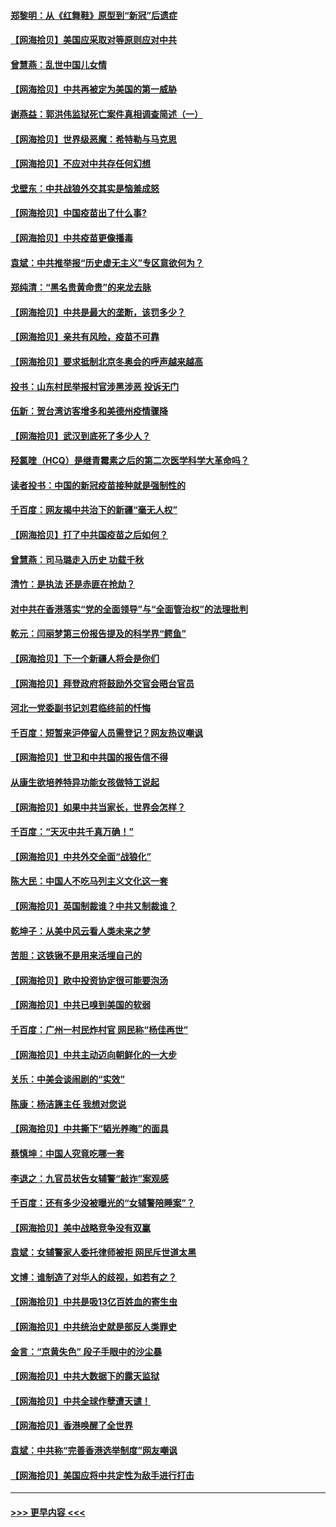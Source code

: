 #### [郑黎明：从《红舞鞋》原型到“新冠”后遗症](../pages/nsc993/n12890469.md?t=04200152) 
#### [【网海拾贝】美国应采取对等原则应对中共](../pages/nsc993/n12889176.md?t=04200152) 
#### [曾慧燕：乱世中国儿女情](../pages/nsc993/n12887931.md?t=04200152) 
#### [【网海拾贝】中共再被定为美国的第一威胁](../pages/nsc993/n12887580.md?t=04200152) 
#### [谢燕益：郭洪伟监狱死亡案件真相调查简述（一）](../pages/nsc993/n12885648.md?t=04200152) 
#### [【网海拾贝】世界级恶魔：希特勒与马克思](../pages/nsc993/n12884062.md?t=04200152) 
#### [【网海拾贝】不应对中共存任何幻想](../pages/nsc993/n12881460.md?t=04200152) 
#### [戈壁东：中共战狼外交其实是恼羞成怒](../pages/nsc993/n12880392.md?t=04200152) 
#### [【网海拾贝】中国疫苗出了什么事?](../pages/nsc993/n12879124.md?t=04200152) 
#### [【网海拾贝】中共疫苗更像播毒](../pages/nsc993/n12876631.md?t=04200152) 
#### [袁斌：中共推举报“历史虚无主义”专区意欲何为？](../pages/nsc993/n12876530.md?t=04200152) 
#### [郑纯清：“黑名贵黄命贵”的来龙去脉](../pages/nsc993/n12875589.md?t=04200152) 
#### [【网海拾贝】中共是最大的垄断，该罚多少？](../pages/nsc993/n12874006.md?t=04200152) 
#### [【网海拾贝】亲共有风险，疫苗不可靠](../pages/nsc993/n12872224.md?t=04200152) 
#### [【网海拾贝】要求抵制北京冬奥会的呼声越来越高](../pages/nsc993/n12868962.md?t=04200152) 
#### [投书：山东村民举报村官涉黑涉恶 投诉无门](../pages/nsc993/n12869726.md?t=04200152) 
#### [伍新：贺台湾访客增多和美德州疫情骤降](../pages/nsc993/n12865651.md?t=04200152) 
#### [【网海拾贝】武汉到底死了多少人？](../pages/nsc993/n12863707.md?t=04200152) 
#### [羟氯喹（HCQ）是继青霉素之后的第二次医学科学大革命吗？](../pages/nsc993/n12638564.md?t=04200152) 
#### [读者投书：中国的新冠疫苗接种就是强制性的](../pages/nsc993/n12859932.md?t=04200152) 
#### [千百度：网友揭中共治下的新疆“毫无人权”](../pages/nsc993/n12858385.md?t=04200152) 
#### [【网海拾贝】打了中共国疫苗之后如何？](../pages/nsc993/n12857866.md?t=04200152) 
#### [曾慧燕：司马璐走入历史 功载千秋](../pages/nsc993/n12856996.md?t=04200152) 
#### [清竹：是执法 还是赤匪在抢劫？](../pages/nsc993/n12856952.md?t=04200152) 
#### [对中共在香港落实“党的全面领导”与“全面管治权”的法理批判](../pages/nsc993/n12856929.md?t=04200152) 
#### [乾元：闫丽梦第三份报告提及的科学界“鳄鱼”](../pages/nsc993/n12855985.md?t=04200152) 
#### [【网海拾贝】下一个新疆人将会是你们](../pages/nsc993/n12855864.md?t=04200152) 
#### [【网海拾贝】拜登政府将鼓励外交官会晤台官员](../pages/nsc993/n12853615.md?t=04200152) 
#### [河北一党委副书记刘君临终前的忏悔](../pages/nsc993/n12849420.md?t=04200152) 
#### [千百度：短暂来沪停留人员需登记？网友热议嘲讽](../pages/nsc993/n12853497.md?t=04200152) 
#### [【网海拾贝】世卫和中共国的报告信不得](../pages/nsc993/n12850902.md?t=04200152) 
#### [从康生欲培养特异功能女孩做特工说起](../pages/nsc993/n12849289.md?t=04200152) 
#### [【网海拾贝】如果中共当家长，世界会怎样？](../pages/nsc993/n12848436.md?t=04200152) 
#### [千百度：“天灭中共千真万确！”](../pages/nsc993/n12845659.md?t=04200152) 
#### [【网海拾贝】中共外交全面“战狼化”](../pages/nsc993/n12845607.md?t=04200152) 
#### [陈大民：中国人不吃马列主义文化这一套](../pages/nsc993/n12842496.md?t=04200152) 
#### [【网海拾贝】英国制裁谁？中共又制裁谁？](../pages/nsc993/n12840909.md?t=04200152) 
#### [乾坤子：从美中风云看人类未来之梦](../pages/nsc993/n12840590.md?t=04200152) 
#### [苦胆：这铁锹不是用来活埋自己的](../pages/nsc993/n12839512.md?t=04200152) 
#### [【网海拾贝】欧中投资协定很可能要泡汤](../pages/nsc993/n12835122.md?t=04200152) 
#### [【网海拾贝】中共已嗅到美国的软弱](../pages/nsc993/n12832411.md?t=04200152) 
#### [千百度：广州一村民炸村官 网民称“杨佳再世”](../pages/nsc993/n12832380.md?t=04200152) 
#### [【网海拾贝】中共主动迈向朝鲜化的一大步](../pages/nsc993/n12829887.md?t=04200152) 
#### [关乐：中美会谈闹剧的“实效”](../pages/nsc993/n12826698.md?t=04200152) 
#### [陈康：杨洁篪主任  我想对您说](../pages/nsc993/n12826609.md?t=04200152) 
#### [【网海拾贝】中共撕下“韬光养晦”的面具](../pages/nsc993/n12826459.md?t=04200152) 
#### [蔡慎坤：中国人究竟吃哪一套](../pages/nsc993/n12826010.md?t=04200152) 
#### [李退之：九官员状告女辅警“敲诈”案观感](../pages/nsc993/n12823984.md?t=04200152) 
#### [千百度：还有多少没被曝光的“女辅警陪睡案”？](../pages/nsc993/n12822136.md?t=04200152) 
#### [【网海拾贝】美中战略竞争没有双赢](../pages/nsc993/n12822105.md?t=04200152) 
#### [袁斌：女辅警家人委托律师被拒 网民斥世道太黑](../pages/nsc993/n12822004.md?t=04200152) 
#### [文博：谁制造了对华人的歧视，如若有之？](../pages/nsc993/n12821635.md?t=04200152) 
#### [【网海拾贝】中共是吸13亿百姓血的寄生虫](../pages/nsc993/n12819191.md?t=04200152) 
#### [【网海拾贝】中共统治史就是部反人类罪史](../pages/nsc993/n12816738.md?t=04200152) 
#### [金言：“京黄失色” 段子手眼中的沙尘暴](../pages/nsc993/n12815700.md?t=04200152) 
#### [【网海拾贝】中共大数据下的露天监狱](../pages/nsc993/n12811075.md?t=04200152) 
#### [【网海拾贝】中共全球作孽遭天谴！](../pages/nsc993/n12810258.md?t=04200152) 
#### [【网海拾贝】香港唤醒了全世界](../pages/nsc993/n12809100.md?t=04200152) 
#### [袁斌：中共称“完善香港选举制度”网友嘲讽](../pages/nsc993/n12808994.md?t=04200152) 
#### [【网海拾贝】美国应将中共定性为敌手进行打击](../pages/nsc993/n12806870.md?t=04200152) 

----
#### [ >>> 更早内容 <<< ](../indexes/nsc993-earlier.md)
